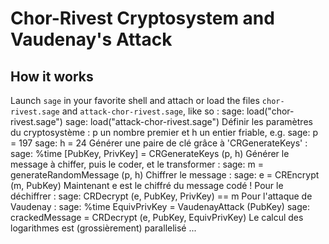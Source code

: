 # Chor-Rivest Cryptosystem and Vaudenay's Attack

## How it works
Launch `sage` in your favorite shell and attach or load the files `chor-rivest.sage` and `attack-chor-rivest.sage`, like so :
    sage: load("chor-rivest.sage")
    sage: load("attack-chor-rivest.sage")
 Définir les paramètres du cryptosystème : p un nombre premier et h un entier friable, e.g.
    sage: p = 197
    sage: h = 24
Générer une paire de clé grâce à 'CRGenerateKeys' :
    sage: %time [PubKey, PrivKey] = CRGenerateKeys (p, h)
Générer le message à chiffer, puis le coder, et le transformer :
    sage: m = generateRandomMessage (p, h)
Chiffrer le message :
    sage: e = CREncrypt (m, PubKey)
Maintenant e est le chiffré du message codé ! Pour le déchiffrer :
    sage: CRDecrypt (e, PubKey, PrivKey) == m
Pour l'attaque de Vaudenay :
    sage: %time EquivPrivKey = VaudenayAttack (PubKey)
    sage: crackedMessage = CRDecrypt (e, PubKey, EquivPrivKey)
Le calcul des logarithmes est (grossièrement) parallelisé ...
